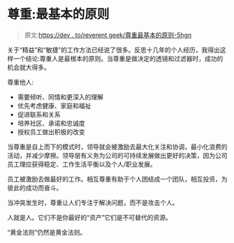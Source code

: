 # 尊重:最基本的原则

> 原文:[https://dev . to/reverent geek/尊重最基本的原则-5hgn](https://dev.to/reverentgeek/respect-the-most-fundamental-principle-5hgn)

关于“精益”和“敏捷”的工作方法已经说了很多。反思十几年的个人经历，我得出这样一个结论:尊重人是最根本的原则。当尊重是做决定的透镜和过滤器时，成功的机会就大得多。

尊重他人:

*   需要倾听、同情和更深入的理解
*   优先考虑健康、家庭和福祉
*   促进联系和关系
*   培养社区、承诺和忠诚度
*   授权员工做出积极的改变

当尊重是自上而下的模式时，领导就会被激励去最大化关注和协调，最小化浪费的活动，并减少摩擦。领导层有义务为公司的可持续发展做出更好的决策，因为公司员工理应获得稳定、工作生活平衡以及个人/职业发展。

员工被激励去做最好的工作。相互尊重有助于个人团结成一个团队，相互投资，为彼此的成功而奋斗。

当冲突发生时，尊重让人们专注于解决问题，而不是攻击个人。

人就是人。它们不是你最好的“资产”它们是不可替代的资源。

“黄金法则”仍然是黄金法则。